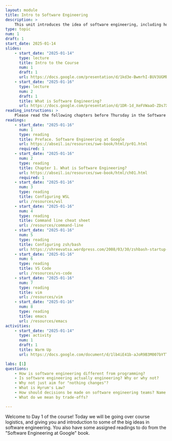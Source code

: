 ```yaml
---
layout: module
title: Intro to Software Engineering
description: > 
    This unit introduces the idea of software engineering, including how it is similar and different from programming, and a host of considerations for building software that is scalable and maintainable over time.  
type: topic
num: 1
draft: 1
start_date: 2025-01-14
slides:
    - start_date: "2025-01-14"
      type: lecture
      title: Intro to the Course
      num: 1
      draft: 1
      url: https://docs.google.com/presentation/d/1kd3e-BwmrhI-BUV3UGMbqBDdukMOSAmd/edit?usp=sharing&ouid=113376576186080604800&rtpof=true&sd=true
    - start_date: "2025-01-16"
      type: lecture
      num: 2
      draft: 1
      title: What is Software Engineering?
      url: https://docs.google.com/presentation/d/1DR-1d_XeFVWaaO-ZDs7X6N6nFQICx2gI/edit?usp=sharing&ouid=113376576186080604800&rtpof=true&sd=true
reading_instructions: >
    Please read the following chapters before Thursday in the Software Engineering at Google book:
readings: 
    - start_date: "2025-01-16"
      num: 1
      type: reading
      title: Preface. Software Engineering at Google
      url: https://abseil.io/resources/swe-book/html/pr01.html
      required: 1
    - start_date: "2025-01-16"
      num: 2
      type: reading
      title: Chapter 1. What is Software Engineering?
      url: https://abseil.io/resources/swe-book/html/ch01.html
      required: 1
    - start_date: "2025-01-16"
      num: 3
      type: reading
      title: Configuring WSL
      url: /resources/wsl
    - start_date: "2025-01-16"
      num: 4
      type: reading
      title: Command line cheat sheet
      url: /resources/command-line
    - start_date: "2025-01-16"
      num: 5
      type: reading
      title: Configuring zsh/bash
      url: https://shreevatsa.wordpress.com/2008/03/30/zshbash-startup-files-loading-order-bashrc-zshrc-etc/
    - start_date: "2025-01-16"
      num: 6
      type: reading
      title: VS Code
      url: /resources/vs-code
    - start_date: "2025-01-16"
      num: 7
      type: reading
      title: vim
      url: /resources/vim
    - start_date: "2025-01-16"
      num: 8
      type: reading
      title: emacs
      url: /resources/emacs
activities:
    - start_date: "2025-01-14"
      type: activity
      num: 1
      draft: 1
      title: Warm Up
      url: https://docs.google.com/document/d/1lb4iE41b-aJoR9B3M007bYTT-m3p9E8D/edit#heading=h.gl8cimderpa9

labs: [1]
questions:
    - How is software engineering different from programming?
    - Is software engineering actually engineering? Why or why not?
    - Why not just aim for "nothing changes"?
    - What is Hyrum's Law?
    - How should decisions be made on software engineering teams? Name some better and worse ways of making decisions.
    - What do we mean by trade-offs?

---
```


Welcome to Day 1 of the course! Today we will be going over course logistics, and giving you and introduction to some of the big ideas in software engineering. You also have some assigned readings to do from the "Software Engineering at Google" book.

